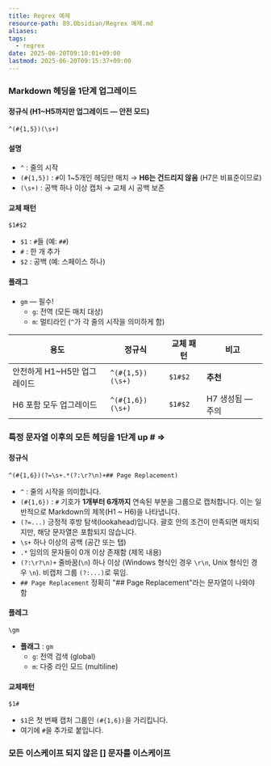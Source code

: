 ```yaml
---
title: Regrex 예제
resource-path: 89.Obsidian/Regrex 예제.md
aliases:
tags:
  - regrex
date: 2025-06-20T09:10:01+09:00
lastmod: 2025-06-20T09:15:37+09:00
---
```

### Markdown 헤딩을 1단계 업그레이드

#### 정규식 (H1~H5까지만 업그레이드 — 안전 모드)

```regex
^(#{1,5})(\s+)
```
#### 설명

- `^` : 줄의 시작
- `(#{1,5})` : `#`이 1~5개인 헤딩만 매치 → **H6는 건드리지 않음** (H7은 비표준이므로)
- `(\s+)` : 공백 하나 이상 캡처 → 교체 시 공백 보존
#### 교체 패턴

```text
$1#$2
```

- `$1` : `#`들 (예: `##`)
- `#` : 한 개 추가
- `$2` : 공백 (예: 스페이스 하나)
#### 플래그
- `gm` — 필수!
  - `g`: 전역 (모든 매치 대상)
  - `m`: 멀티라인 (`^`가 각 줄의 시작을 의미하게 함)

| 용도 | 정규식 | 교체 패턴 | 비고 |
|------|--------|-----------|------|
| 안전하게 H1~H5만 업그레이드 | `^(#{1,5})(\s+)` | `$1#$2` | **추천** |
| H6 포함 모두 업그레이드 | `^(#{1,6})(\s+)` | `$1#$2` | H7 생성됨 — 주의 |


### 특정 문자열 이후의 모든 헤딩을 1단계 up # => ##

#### 정규식

```regex
^(#{1,6})(?=\s+.*(?:\r?\n)+## Page Replacement)
```

- `^`  : 줄의 시작을 의미합니다.
- `(#{1,6})`  : `#` 기호가 **1개부터 6개까지** 연속된 부분을 그룹으로 캡처합니다.  이는 일반적으로 Markdown의 제목(H1 ~ H6)을 나타냅니다.
- `(?=...)`  긍정적 후방 탐색(lookahead)입니다. 괄호 안의 조건이 만족되면 매치되지만, 해당 문자열은 포함되지 않습니다.
- `\s+`  하나 이상의 공백 (공간 또는 탭)
- `.*`  임의의 문자들이 0개 이상 존재함 (제목 내용)
- `(?:\r?\n)+`  줄바꿈(`\n`) 하나 이상 (Windows 형식인 경우 `\r\n`, Unix 형식인 경우 `\n`). 비캡처 그룹 `(?:...)`로 묶임.
- `## Page Replacement`  정확히 "## Page Replacement"라는 문자열이 나와야 함
#### 플레그
`\gm`  
- **플래그** : `gm`
    - `g`: 전역 검색 (global)
    - `m`: 다중 라인 모드 (multiline)
#### 교체패턴
`$1#`  
- `$1`은 첫 번째 캡처 그룹인 `(#{1,6})`을 가리킵니다.
- 여기에 `#`을 추가로 붙입니다.


### 모든 이스케이프 되지 않은 \[\] 문자를 이스케이프